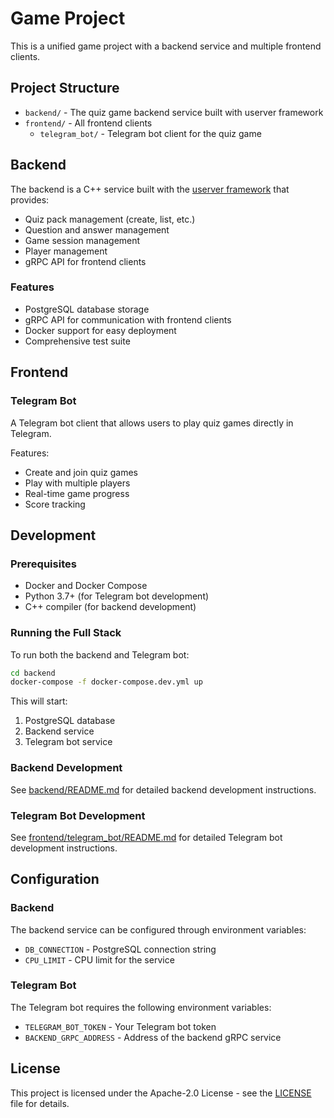 # Game Project

This is a unified game project with a backend service and multiple frontend clients.

## Project Structure

- `backend/` - The quiz game backend service built with userver framework
- `frontend/` - All frontend clients
  - `telegram_bot/` - Telegram bot client for the quiz game

## Backend

The backend is a C++ service built with the [userver framework](https://github.com/userver-framework/userver) that provides:

- Quiz pack management (create, list, etc.)
- Question and answer management
- Game session management
- Player management
- gRPC API for frontend clients

### Features

- PostgreSQL database storage
- gRPC API for communication with frontend clients
- Docker support for easy deployment
- Comprehensive test suite

## Frontend

### Telegram Bot

A Telegram bot client that allows users to play quiz games directly in Telegram.

Features:
- Create and join quiz games
- Play with multiple players
- Real-time game progress
- Score tracking

## Development

### Prerequisites

- Docker and Docker Compose
- Python 3.7+ (for Telegram bot development)
- C++ compiler (for backend development)

### Running the Full Stack

To run both the backend and Telegram bot:

```bash
cd backend
docker-compose -f docker-compose.dev.yml up
```

This will start:
1. PostgreSQL database
2. Backend service
3. Telegram bot service

### Backend Development

See [backend/README.md](backend/README.md) for detailed backend development instructions.

### Telegram Bot Development

See [frontend/telegram_bot/README.md](frontend/telegram_bot/README.md) for detailed Telegram bot development instructions.

## Configuration

### Backend

The backend service can be configured through environment variables:

- `DB_CONNECTION` - PostgreSQL connection string
- `CPU_LIMIT` - CPU limit for the service

### Telegram Bot

The Telegram bot requires the following environment variables:

- `TELEGRAM_BOT_TOKEN` - Your Telegram bot token
- `BACKEND_GRPC_ADDRESS` - Address of the backend gRPC service

## License

This project is licensed under the Apache-2.0 License - see the [LICENSE](LICENSE) file for details.
